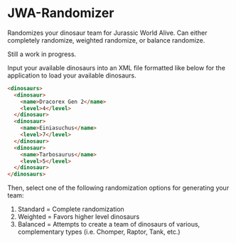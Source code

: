 # JWA-Randomizer
Randomizes your dinosaur team for Jurassic World Alive.  Can either completely randomize, weighted randomize, or balance randomize.

Still a work in progress.

Input your available dinosaurs into an XML file formatted like below for the application to load your available dinosaurs.

```html
<dinosaurs>
  <dinosaur>
    <name>Dracorex Gen 2</name>
    <level>4</level>
  </dinosaur>
  <dinosaur>
    <name>Einiasuchus</name>
    <level>7</level>
  </dinosaur>
  <dinosaur>
    <name>Tarbosaurus</name>
    <level>5</level>
  </dinosaur>
</dinosaurs>
```

Then, select one of the following randomization options for generating your team:

1. Standard = Complete randomization
2.  Weighted = Favors higher level dinosaurs
3.  Balanced = Attempts to create a team of dinosaurs of various, complementary types (i.e. Chomper, Raptor, Tank, etc.)
